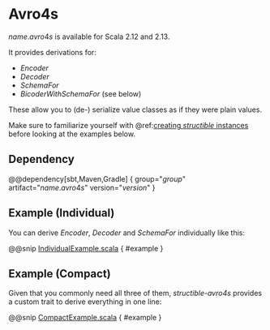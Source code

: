 # Avro4s

$name.avro4s$ is available for Scala 2.12 and 2.13.

It provides derivations for:

* _Encoder_
* _Decoder_
* _SchemaFor_
* _BicoderWithSchemaFor_ (see below)

These allow you to (de-) serialize value classes as if they were plain values.
 
Make sure to familiarize yourself with @ref:[creating _structible_ instances](../index.md) before looking at the examples below.

## Dependency

@@dependency[sbt,Maven,Gradle] {
    group="$group$"
    artifact="$name.avro4s$"
    version="$version$"
}


## Example (Individual)
You can derive _Encoder_, _Decoder_ and _SchemaFor_ individually like this:

@@snip [IndividualExample.scala]($root$/src/main/scala/usage/avro4s/IndividualExample.scala) { #example }


## Example (Compact)

Given that you commonly need all three of them, _structible-avro4s_ provides a custom trait to derive everything in one line:

@@snip [CompactExample.scala]($root$/src/main/scala/usage/avro4s/CompactExample.scala) { #example }
